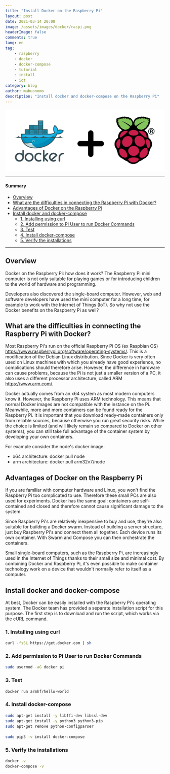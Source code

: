 ```yaml
---
title: "Install Docker on the Raspberry Pi"
layout: post
date: 2021-03-14 20:00
image: /assets/images/docker/raspi.png
headerImage: false
comments: true
lang: en
tag:
    - raspberry
    - docker
    - docker-compose
    - tutorial
    - install
    - iot
category: blog
author: mabuonomo
description: "Install docker and docker-compose on the Raspberry Pi"
---
```


<img src="/assets/images/docker/raspi.png" />

---

#### Summary

-   [Overview](#overview)
-   [What are the difficulties in connecting the Raspberry Pi with Docker?](#what-are-the-difficulties-in-connecting-the-raspberry-pi-with-docker)
-   [Advantages of Docker on the Raspberry Pi](#advantages-of-docker-on-the-raspberry-pi)
-   [Install docker and docker-compose](#install-docker-and-docker-compose)
    -   [1. Installing using curl](#1-installing-using-curl)
    -   [2. Add permission to Pi User to run Docker Commands](#2-add-permission-to-pi-user-to-run-docker-commands)
    -   [3. Test](#3-test)
    -   [4. Install docker-compose](#4-install-docker-compose)
    -   [5. Verify the installations](#5-verify-the-installations)

---

## Overview

Docker on the Raspberry Pi: how does it work?
The Raspberry Pi mini computer is not only suitable for playing games or for introducing children to the world of hardware and programming.

Developers also discovered the single-board computer. However, web and software developers have used the mini computer for a long time, for example to work with the Internet of Things (IoT). So why not use the Docker benefits on the Raspberry Pi as well?

## What are the difficulties in connecting the Raspberry Pi with Docker?

Most Raspberry Pi's run on the official Raspberry Pi OS (ex Raspbian OS) <a href="https://www.raspberrypi.org/software/operating-systems/">https://www.raspberrypi.org/software/operating-systems/</a>. This is a modification of the Debian Linux distribution. Since Docker is very often used on Linux machines with which you already have good experience, no complications should therefore arise. However, the difference in hardware can cause problems, because the Pi is not just a smaller version of a PC, it also uses a different processor architecture, called ARM <a href="https://www.arm.com/">https://www.arm.com/</a>.

Docker actually comes from an x64 system as most modern computers know it. However, the Raspberry Pi uses ARM technology. This means that normal Docker images are not compatible with the instance on the Pi. Meanwhile, more and more containers can be found ready for the Raspberry Pi. It is important that you download ready-made containers only from reliable sources, because otherwise you run great security risks. While the choice is limited (and will likely remain so compared to Docker on other systems), you can still take full advantage of the container system by developing your own containers.

For example consider the node's docker image:

-   x64 architecture: docker pull node
-   arm architecture: docker pull arm32v7/node

## Advantages of Docker on the Raspberry Pi

If you are familiar with computer hardware and Linux, you won't find the Raspberry Pi too complicated to use. Therefore these small PCs are also used for experiments. Docker has the same goal: containers are self-contained and closed and therefore cannot cause significant damage to the system.

Since Raspberry Pi's are relatively inexpensive to buy and use, they're also suitable for building a Docker swarm. Instead of building a server structure, just buy Raspberry Pi's and connect them all together. Each device runs its own container. With Swarm and Compose you can then orchestrate the containers.

Small single-board computers, such as the Raspberry Pi, are increasingly used in the Internet of Things thanks to their small size and minimal cost. By combining Docker and Raspberry Pi, it's even possible to make container technology work on a device that wouldn't normally refer to itself as a computer.

## Install docker and docker-compose

At best, Docker can be easily installed with the Raspberry Pi's operating system. The Docker team has provided a separate installation script for this purpose. The first step is to download and run the script, which works via the cURL command.

### 1. Installing using curl

```sh
curl -fsSL https://get.docker.com | sh
```

### 2. Add permission to Pi User to run Docker Commands

```sh
sudo usermod -aG docker pi
```

### 3. Test

```sh
docker run armhf/hello-world
```

### 4. Install docker-compose

```sh
sudo apt-get install -y libffi-dev libssl-dev
sudo apt-get install -y python3 python3-pip
sudo apt-get remove python-configparser

sudo pip3 -v install docker-compose
```

### 5. Verify the installations

```sh
docker -v
docker-compose -v
```
